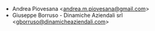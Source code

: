 - Andrea Piovesana \<<andrea.m.piovesana@gmail.com>\>
- Giuseppe Borruso - Dinamiche Aziendali srl \<<gborruso@dinamicheaziendali.com>\>
